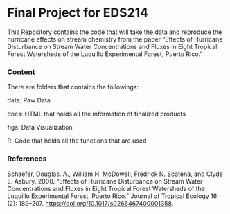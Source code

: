# Final Project for EDS214

This Repository contains the code that will take the data and reproduce the hurricane effects on stream chemistry from the paper “Effects of Hurricane Disturbance on Stream Water Concentrations and Fluxes in Eight Tropical Forest Watersheds of the Luquillo Experimental Forest, Puerto Rico.”

### Content

There are folders that contains the followings:

data: Raw Data

docs: HTML that holds all the information of finalized products

figs: Data Visualization

R: Code that holds all the functions that are used

### References

Schaefer, Douglas. A., William H. McDowell, Fredrick N. Scatena, and Clyde E. Asbury. 2000. “Effects of Hurricane Disturbance on Stream Water Concentrations and Fluxes in Eight Tropical Forest Watersheds of the Luquillo Experimental Forest, Puerto Rico.” Journal of Tropical Ecology 16 (2): 189–207. <https://doi.org/10.1017/s0266467400001358>.
